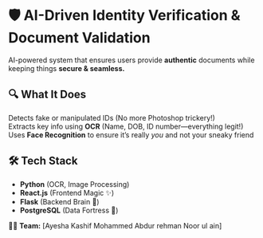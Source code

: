 # 🛡️ AI-Driven Identity Verification & Document Validation  
AI-powered system that ensures users provide **authentic** documents while keeping things **secure & seamless.**  

## 🔍 What It Does  
 Detects fake or manipulated IDs (No more Photoshop trickery!)  
 Extracts key info using **OCR** (Name, DOB, ID number—everything legit!)  
 Uses **Face Recognition** to ensure it’s really *you* and not your sneaky friend  

## 🛠️ Tech Stack  
- **Python** (OCR, Image Processing)  
- **React.js** (Frontend Magic ✨)  
- **Flask** (Backend Brain 🧠)  
- **PostgreSQL** (Data Fortress 🔐)  

👨‍💻 **Team:** 
[Ayesha Kashif
Mohammed Abdur rehman
Noor ul ain]
